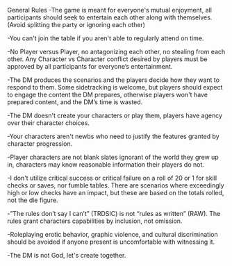 General Rules -The game is meant for everyone's mutual enjoyment, all participants should seek to entertain each other along with themselves. (Avoid splitting the party or ignoring each other)

-You can't join the table if you aren't able to regularly attend on time.

-No Player versus Player, no antagonizing each other, no stealing from each other. Any Character vs Character conflict desired by players must be approved by all participants for everyone’s entertainment.

-The DM produces the scenarios and the players decide how they want to respond to them. Some sidetracking is welcome, but players should expect to engage the content the DM prepares, otherwise players won't have prepared content, and the DM’s time is wasted.

-The DM doesn't create your characters or play them, players have agency over their character choices.

-Your characters aren't newbs who need to justify the features granted by character progression.

-Player characters are not blank slates ignorant of the world they grew up in, characters may know reasonable information their players do not.

-I don't utilize critical success or critical failure on a roll of 20 or 1 for skill checks or saves, nor fumble tables. There are scenarios where exceedingly high or low checks have an impact, but these are based on the totals rolled, not the die figure.

-”The rules don’t say I can’t” (TRDSIC) is not “rules as written” (RAW). The rules grant characters capabilities by inclusion, not omission.

-Roleplaying erotic behavior, graphic violence, and cultural discrimination should be avoided if anyone present is uncomfortable with witnessing it.

-The DM is not God, let's create together.
